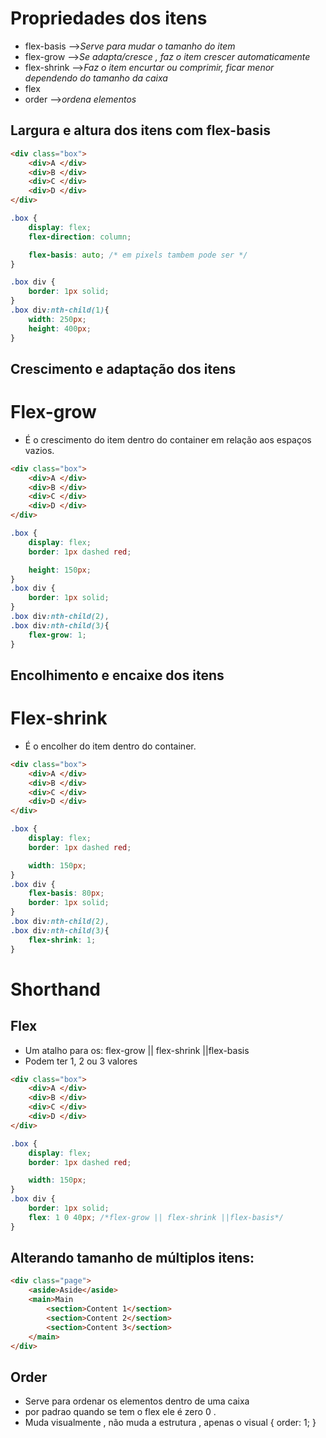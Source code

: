 # Propriedades dos itens

- flex-basis -->*Serve para mudar o tamanho do item*
- flex-grow -->*Se adapta/cresce , faz o item crescer automaticamente*
- flex-shrink -->*Faz o item encurtar ou comprimir, ficar menor dependendo do tamanho da caixa*
- flex
- order -->*ordena elementos*


## Largura e altura dos itens com flex-basis

```html
<div class="box">
    <div>A </div>
    <div>B </div>
    <div>C </div>
    <div>D </div>
</div>
```
```css
.box {
    display: flex;
    flex-direction: column;

    flex-basis: auto; /* em pixels tambem pode ser */
}

.box div {
    border: 1px solid;
}
.box div:nth-child(1){
    width: 250px;
    height: 400px;
}
```

## Crescimento e adaptação dos itens

# Flex-grow
- É o crescimento do item dentro do container em relação aos espaços vazios.

```html
<div class="box">
    <div>A </div>
    <div>B </div>
    <div>C </div>
    <div>D </div>
</div>
```
```css
.box {
    display: flex;
    border: 1px dashed red;

    height: 150px;
}
.box div {
    border: 1px solid;
}
.box div:nth-child(2),
.box div:nth-child(3){
    flex-grow: 1;
}
```
## Encolhimento e encaixe dos itens
# Flex-shrink
- É o encolher do item dentro do container.

```html
<div class="box">
    <div>A </div>
    <div>B </div>
    <div>C </div>
    <div>D </div>
</div>
```
```css
.box {
    display: flex;
    border: 1px dashed red;

    width: 150px;
}
.box div {
    flex-basis: 80px;
    border: 1px solid;
}
.box div:nth-child(2),
.box div:nth-child(3){
    flex-shrink: 1;
}
```

# Shorthand
## Flex
- Um atalho para os:
flex-grow || flex-shrink ||flex-basis
- Podem ter 1, 2 ou 3 valores

```html
<div class="box">
    <div>A </div>
    <div>B </div>
    <div>C </div>
    <div>D </div>
</div>
```
```css
.box {
    display: flex;
    border: 1px dashed red;

    width: 150px;
}
.box div {
    border: 1px solid;
    flex: 1 0 40px; /*flex-grow || flex-shrink ||flex-basis*/
}
```

## Alterando tamanho de múltiplos itens:

```html
<div class="page">
    <aside>Aside</aside>
    <main>Main
        <section>Content 1</section>
        <section>Content 2</section>
        <section>Content 3</section>
    </main>
</div>
```

## Order 
- Serve para ordenar os elementos dentro de uma caixa
- por padrao quando se tem o flex ele é zero 0 .
- Muda visualmente , não muda a estrutura , apenas o visual
{
    order: 1;
}